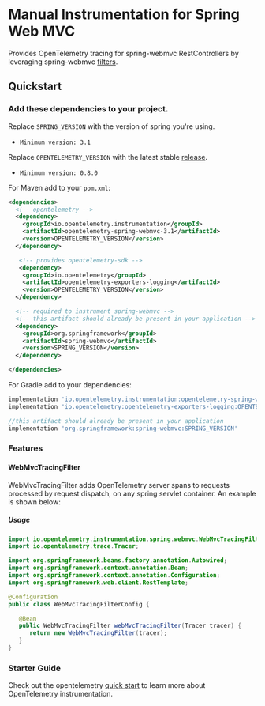 # Manual Instrumentation for Spring Web MVC

Provides OpenTelemetry tracing for spring-webmvc RestControllers by leveraging spring-webmvc [filters](https://docs.spring.io/spring-framework/docs/current/javadoc-api/org/springframework/web/filter).

## Quickstart

### Add these dependencies to your project.

Replace `SPRING_VERSION` with the version of spring you're using.
 - `Minimum version: 3.1`

Replace `OPENTELEMETRY_VERSION` with the latest stable [release](https://mvnrepository.com/artifact/io.opentelemetry).
 - `Minimum version: 0.8.0`

For Maven add to your `pom.xml`:

```xml
<dependencies>
  <!-- opentelemetry -->
  <dependency>
    <groupId>io.opentelemetry.instrumentation</groupId>
    <artifactId>opentelemetry-spring-webmvc-3.1</artifactId>
    <version>OPENTELEMETRY_VERSION</version>
  </dependency>

   <!-- provides opentelemetry-sdk -->
   <dependency>
    <groupId>io.opentelemetry</groupId>
    <artifactId>opentelemetry-exporters-logging</artifactId>
    <version>OPENTELEMETRY_VERSION</version>
  </dependency>

  <!-- required to instrument spring-webmvc -->
  <!-- this artifact should already be present in your application -->
  <dependency>
    <groupId>org.springframework</groupId>
    <artifactId>spring-webmvc</artifactId>
    <version>SPRING_VERSION</version>
  </dependency>

</dependencies>
```

For Gradle add to your dependencies:

```groovy
implementation 'io.opentelemetry.instrumentation:opentelemetry-spring-webmvc-3.1:OPENTELEMETRY_VERSION'
implementation 'io.opentelemetry:opentelemetry-exporters-logging:OPENTELEMETRY_VERSION'

//this artifact should already be present in your application
implementation 'org.springframework:spring-webmvc:SPRING_VERSION'
```

### Features

#### WebMvcTracingFilter

WebMvcTracingFilter adds OpenTelemetry server spans to requests processed by request dispatch, on any spring servlet container. An example is shown below:

##### Usage

```java
import io.opentelemetry.instrumentation.spring.webmvc.WebMvcTracingFilter
import io.opentelemetry.trace.Tracer;

import org.springframework.beans.factory.annotation.Autowired;
import org.springframework.context.annotation.Bean;
import org.springframework.context.annotation.Configuration;
import org.springframework.web.client.RestTemplate;

@Configuration
public class WebMvcTracingFilterConfig {

   @Bean
   public WebMvcTracingFilter webMvcTracingFilter(Tracer tracer) {
      return new WebMvcTracingFilter(tracer);
   }
}
```

### Starter Guide

Check out the opentelemetry [quick start](https://github.com/open-telemetry/opentelemetry-java/blob/master/QUICKSTART.md) to learn more about OpenTelemetry instrumentation.
